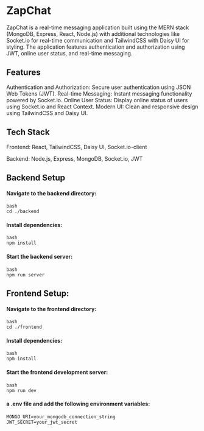 # ZapChat
 
ZapChat is a real-time messaging application built using the MERN stack (MongoDB, Express, React, Node.js) with additional technologies like Socket.io for real-time communication and TailwindCSS with Daisy UI for styling. The application features authentication and authorization using JWT, online user status, and real-time messaging.

## Features

Authentication and Authorization: Secure user authentication using JSON Web Tokens (JWT).
Real-time Messaging: Instant messaging functionality powered by Socket.io.
Online User Status: Display online status of users using Socket.io and React Context.
Modern UI: Clean and responsive design using TailwindCSS and Daisy UI.


 ## Tech Stack



Frontend: React, TailwindCSS, Daisy UI, Socket.io-client


Backend: Node.js, Express, MongoDB, Socket.io, JWT




 ## Backend Setup

####	Navigate to the backend directory:
	bash
	cd ./backend

 
####	Install dependencies:
	bash
	npm install

####	Start the backend server:
	bash
	npm run server



## Frontend Setup:

#### Navigate to the frontend directory:
	bash
	cd ./frontend

 
#### Install dependencies:
	bash
	npm install

 
#### Start the frontend development server:
	bash
	npm run dev



#### a .env file and add the following environment variables:
	MONGO_URI=your_mongodb_connection_string
	JWT_SECRET=your_jwt_secret

 

 
